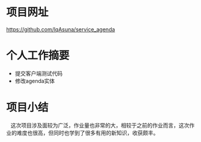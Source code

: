 # 项目网址

https://github.com/lqAsuna/service_agenda

# 个人工作摘要

+ 提交客户端测试代码
+ 修改agenda实体
 
# 项目小结
    这次项目涉及面较为广泛，作业量也非常的大，相较于之前的作业而言，这次作业的难度也很高，但同时也学到了很多有用的新知识，收获颇丰。
